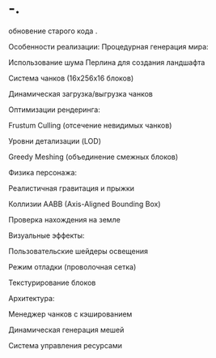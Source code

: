 # -.
обновение старого кода .

Особенности реализации:
Процедурная генерация мира:

Использование шума Перлина для создания ландшафта

Система чанков (16x256x16 блоков)

Динамическая загрузка/выгрузка чанков

Оптимизации рендеринга:

Frustum Culling (отсечение невидимых чанков)

Уровни детализации (LOD)

Greedy Meshing (объединение смежных блоков)

Физика персонажа:

Реалистичная гравитация и прыжки

Коллизии AABB (Axis-Aligned Bounding Box)

Проверка нахождения на земле

Визуальные эффекты:

Пользовательские шейдеры освещения

Режим отладки (проволочная сетка)

Текстурирование блоков

Архитектура:

Менеджер чанков с кэшированием

Динамическая генерация мешей

Система управления ресурсами
